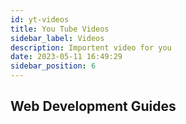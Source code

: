 ```yaml
---
id: yt-videos
title: You Tube Videos
sidebar_label: Videos
description: Importent video for you
date: 2023-05-11 16:49:29
sidebar_position: 6
---
```


## Web Development Guides
